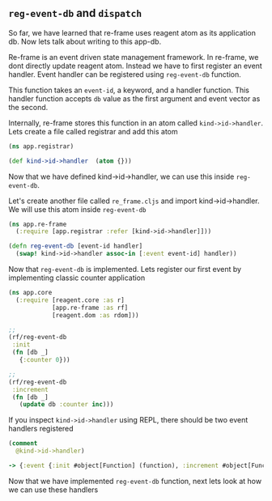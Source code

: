 ## `reg-event-db` and `dispatch`

So far, we have learned that re-frame uses reagent atom as its application db. Now lets talk about writing to this app-db.

Re-frame is an event driven state management framework. In re-frame, we dont directly update reagent atom. Instead we have to first register an event handler. Event handler can be registered using `reg-event-db` function.

This function takes an `event-id`, a keyword, and a handler function. This handler function accepts `db` value as the first argument and event vector as the second.

Internally, re-frame stores this function in an atom called `kind->id->handler`. Lets create a file called registrar and add this atom

```clj
(ns app.registrar)

(def kind->id->handler  (atom {}))
```

Now that we have defined kind->id->handler, we can use this inside `reg-event-db`.

Let's create another file called `re_frame.cljs` and import kind->id->handler. We will use this atom inside `reg-event-db`

```clj
(ns app.re-frame
  (:require [app.registrar :refer [kind->id->handler]]))

(defn reg-event-db [event-id handler]
  (swap! kind->id->handler assoc-in [:event event-id] handler))

```

Now that `reg-event-db` is implemented. Lets register our first event by implementing classic counter application

```clj
(ns app.core
  (:require [reagent.core :as r]
            [app.re-frame :as rf]
            [reagent.dom :as rdom]))

;;
(rf/reg-event-db
 :init
 (fn [db _]
   {:counter 0}))

;;
(rf/reg-event-db
 :increment
 (fn [db _]
   (update db :counter inc)))

```

If you inspect `kind->id->handler` using REPL, there should be two event handlers registered

```clj
(comment
  @kind->id->handler)

-> {:event {:init #object[Function] (function), :increment #object[Function] (function)}}
```

Now that we have implemented `reg-event-db` function, next lets look at how we can use these handlers
